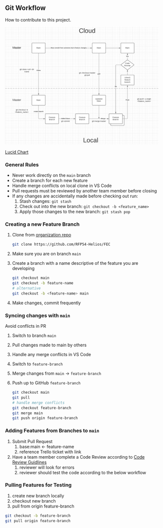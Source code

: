 ## Git Workflow

How to contribute to this project.

![Git Workflow Diagram](img/gitflow.png)

[Lucid Chart](https://lucid.app/lucidchart/invitations/accept/inv_c4244f5b-aff7-4e56-9dfc-1a72d5248c76?viewport_loc=-635%2C558%2C2994%2C1437%2C0_0)

### General Rules

- Never work directly on the `main` branch
- Create a branch for each new feature
- Handle merge conflicts on local clone in VS Code
- Pull requests must be reviewed by another team member before closing
- If any changes are accidentally made before checking out run:
  1. Stash changes: `git stash`
  2. Check out into the new branch: `git checkout -b <feature_name>`
  3. Apply those changes to the new branch: `git stash pop`

### Creating a new Feature Branch

1. Clone from [organization repo](https://github.com/RFP54-Helios/FEC)

    ```bash
    git clone https://github.com/RFP54-Helios/FEC
    ```

1. Make sure you are on branch `main`
1. Create a branch with a name descriptive of the feature you are developing

    ```bash
    git checkout main
    git checkout -b feature-name
    # alternative
    git checkout -b <feature-name> main
    ```

1. Make changes, commit frequently

### Syncing changes with `main`

Avoid conflicts in PR

1. Switch to branch `main`
1. Pull changes made to main by others
1. Handle any merge conflicts in VS Code
1. Switch to `feature-branch`
1. Merge changes from `main` -> `feature-branch`
1. Push up to GitHub `feature-branch`

    ```bash
    git checkout main
    git pull
    # handle merge conflicts
    git checkout feature-branch
    git merge main
    git push origin feature-branch
    ```

### Adding Features from Branches to `main`

1. Submit Pull Request
    1. base:main <- feature-name
    1. reference Trello ticket with link
1. Have a team member complete a Code Review according to [Code Review Guidlines](https://learn-2.galvanize.com/cohorts/2778/blocks/94/content_files/Front%20End%20Capstone/exercises/code_reviews.md)
    1. reviewer will look for errors
    1. reviewer should test the code according to the below workflow

### Pulling Features for Testing

1. create new branch locally
1. checkout new branch
1. pull from origin feature-branch

```bash
git checkout -b feature-branch
git pull origin feature-branch
```
